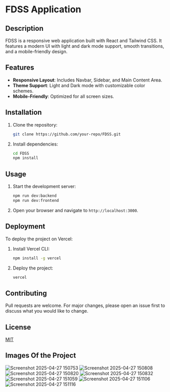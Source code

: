 # FDSS Application

## Description
FDSS is a responsive web application built with React and Tailwind CSS. It features a modern UI with light and dark mode support, smooth transitions, and a mobile-friendly design.

## Features
- **Responsive Layout**: Includes Navbar, Sidebar, and Main Content Area.
- **Theme Support**: Light and Dark mode with customizable color schemes.
- **Mobile-Friendly**: Optimized for all screen sizes.

## Installation
1. Clone the repository:
   ```bash
   git clone https://github.com/your-repo/FDSS.git
   ```
2. Install dependencies:
   ```bash
   cd FDSS
   npm install
   ```

## Usage
1. Start the development server:
   ```bash
   npm run dev:backend
   npm run dev:frontend
   ```
2. Open your browser and navigate to `http://localhost:3000`.

## Deployment
To deploy the project on Vercel:
1. Install Vercel CLI:
   ```bash
   npm install -g vercel
   ```
2. Deploy the project:
   ```bash
   vercel
   ```

## Contributing
Pull requests are welcome. For major changes, please open an issue first to discuss what you would like to change.

## License
[MIT](https://choosealicense.com/licenses/mit/)


## Images Of the Project
![Screenshot 2025-04-27 150753](https://github.com/user-attachments/assets/a048c9cf-b263-4092-9e2c-d983dcb87f8d)
![Screenshot 2025-04-27 150808](https://github.com/user-attachments/assets/d2c23662-e2f2-4178-9530-dc0ebb78a453)
![Screenshot 2025-04-27 150820](https://github.com/user-attachments/assets/48e88621-c2a8-4ef8-aa9d-09a7090ed82f)
![Screenshot 2025-04-27 150832](https://github.com/user-attachments/assets/099ffa52-a006-4d5f-8c63-c909c7a5156c)
![Screenshot 2025-04-27 151059](https://github.com/user-attachments/assets/bafacf80-a6a1-4218-821f-f71f641d3a93)
![Screenshot 2025-04-27 151106](https://github.com/user-attachments/assets/682a566b-b4b5-4a9f-b3dd-6dabf9ec1a33)
![Screenshot 2025-04-27 151116](https://github.com/user-attachments/assets/67031869-c115-458a-9d8d-603f26bd30e2)
